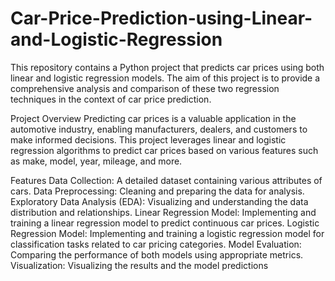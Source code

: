 # Car-Price-Prediction-using-Linear-and-Logistic-Regression
This repository contains a Python project that predicts car prices using both linear and logistic regression models. The aim of this project is to provide a comprehensive analysis and comparison of these two regression techniques in the context of car price prediction.

Project Overview
Predicting car prices is a valuable application in the automotive industry, enabling manufacturers, dealers, and customers to make informed decisions. This project leverages linear and logistic regression algorithms to predict car prices based on various features such as make, model, year, mileage, and more.

Features
Data Collection: A detailed dataset containing various attributes of cars.
Data Preprocessing: Cleaning and preparing the data for analysis.
Exploratory Data Analysis (EDA): Visualizing and understanding the data distribution and relationships.
Linear Regression Model: Implementing and training a linear regression model to predict continuous car prices.
Logistic Regression Model: Implementing and training a logistic regression model for classification tasks related to car pricing categories.
Model Evaluation: Comparing the performance of both models using appropriate metrics.
Visualization: Visualizing the results and the model predictions
